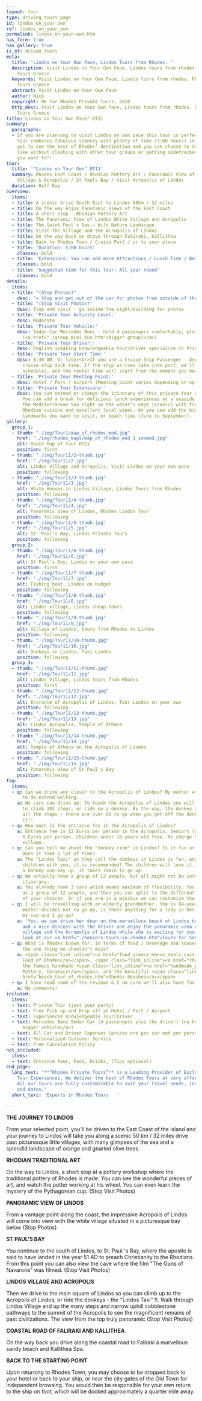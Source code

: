 ```yaml
---
layout: tour
type: driving_tours_page
id: lindos_on_your_own
ref: lindos_on_your_own
permalink: lindos-on-your-own.htm
has_form: true
has_gallery: true
is_of: driven_tours
meta:
  title: 'Lindos on Your Own Pace, Lindos Tours from Rhodes. '
  description: Visit Lindos on Your Own Pace, Lindos tours from rhodes, Rhodes Private
    Tours Greece
  keywords: Visit Lindos on Your Own Pace, Lindos tours from rhodes, Rhodes Private
    Tours Greece
  abstract: Visit Lindos on Your Own Pace
  author: Nick
  copyright: NK for Rhodes Private Tours, 2018
  http_desc: Visit Lindos on Your Own Pace, Lindos tours from rhodes, Rhodes Private
    Tours Greece
title: Lindos on Your Own Pace" DT11
summary:
  paragraphs:
  - If you are planning to visit Lindos on own pace this tour is perfect. This private
    tour combines fabulous scenery with plenty of time (3:00 hours) in Lindos. You’ll
    get to see the best of Rhodes’ destination and you can choose to do whatever you
    like without clashing with other tour groups or getting sidetracked. Enjoy what
    you want to!!
tour:
  title: '"Lindos on Your Own" DT11'
  summary: Rhodes East Coast / Rhodian Pottery Art / Panoramic View of Lindos Beach,
    Village & Acropolis / St Pauls Bay / Visit Acropolis of Lindos
  duration: Half Day
overview:
  items:
  - title: A scenic drive South East to Lindos 50km / 32 miles
  - title: On the way Enjoy Panoramic Views of the East Coast
  - title: A short stop - Rhodian Pottery Art
  - title: The Panoramic View of Lindos White Village and Acropolis
  - title: The Saint Paul's Bay – Wild Nature Landscape
  - title: Visit the Village and the Acropolis of Lindos
  - title: On the way back we drive through Faliraki, Kallithea
  - title: Back to Rhodes Town / Cruise Port / or to your place
  - title: 'Duration: 5:00 hours'
    classes: bold
  - title: 'Extensions: You can add more Attractions / Lunch Time / Beach Time'
    classes: bold
  - title: 'Suggested time for this tour: All year round'
    classes: bold
details:
  items:
  - title: "(Stop Photos)"
    desc: "= Stop and get out of the car for photos from outside of the Sight/building"
  - title: "(Stop Visit Photos)"
    desc: Stop and visit - go inside the sight/building for photos
  - title: 'Private Tour Activity Level:'
    desc: Moderate
  - title: 'Private Tour Vehicle:'
    desc: Sedan Car Mercedes Benz - hold 4 passengers comfortably, plus the driver
      (<a href="./group_mini_bus.htm">bigger group?</a>)
  - title: 'Private Tour Driver:'
    desc: English speaking knowledgeable tour/driver specialize in Private Tours
  - title: 'Private Tour Start Time:'
    desc: 8:30 AM. Or later<br>If you are a Cruise Ship Passenger - depend on your
      cruise ship dock time. If the ship arrives late into port, we'll adjust our
      schedules, and the rental time will start from the moment you meet your tour/driver
  - title: 'Private Tour Meeting Point:'
    desc: Hotel / Port / Airport (Meeting point varies depending on option booked)
  - title: 'Private Tour Extensions:'
    desc: You can extend or change the itinerary of this private tour as you like.
      You can add a break for delicious lunch experiences at a seaside village at
      the Mediterranean Sea right on the water’s edge (scenic) with fresh seafood,
      Rhodian cuisine and excellent local wines. Or you can add the highlights and
      landmarks you want to visit, or beach time (June to September).
gallery:
  group_1:
  - thumb: "./img/Tour1/map_of_rhodes_mod.jpg"
    href: "./img/rhodes_maps/map_of_rhodes_mod_1_zoomed.jpg"
    alt: Route Map of Tour DT11
    position: first
  - thumb: "./img/Tour11/2-thumb.jpg"
    href: "./img/Tour11/2.jpg"
    alt: Lindos Village and Acropolis, Visit Lindos on your own pace
    position: following
  - thumb: "./img/Tour11/3-thumb.jpg"
    href: "./img/Tour11/3.jpg"
    alt: White Houses in Lindos Village, Lindos Tours from Rhodes
    position: following
  - thumb: "./img/Tour11/4-thumb.jpg"
    href: "./img/Tour11/4.jpg"
    alt: Panoramic View of Lindos, Rhodes Lindos Tour
    position: following
  - thumb: "./img/Tour11/5-thumb.jpg"
    href: "./img/Tour11/5.jpg"
    alt: St' Paul's Bay, Lindos Private Tours
    position: following
  group_2:
  - thumb: "./img/Tour11/6-thumb.jpg"
    href: "./img/Tour11/6.jpg"
    alt: St Paul's Bay, Lindos on your own pace
    position: first
  - thumb: "./img/Tour11/7-thumb.jpg"
    href: "./img/Tour11/7.jpg"
    alt: Fishing boat, Lindos on budget
    position: following
  - thumb: "./img/Tour11/8-thumb.jpg"
    href: "./img/Tour11/8.jpg"
    alt: Lindos village, Lindos cheap tours
    position: following
  - thumb: "./img/Tour11/9-thumb.jpg"
    href: "./img/Tour11/9.jpg"
    alt: Village of Lindos, tours from Rhodes to Lindos
    position: following
  - thumb: "./img/Tour11/10-thumb.jpg"
    href: "./img/Tour11/10.jpg"
    alt: Donkeys in Lindos, Taxi Lindos
    position: following
  group_3:
  - thumb: "./img/Tour11/11-thumb.jpg"
    href: "./img/Tour11/11.jpg"
    alt: Lindos Village, Lindos tours from Rhodes
    position: first
  - thumb: "./img/Tour11/12-thumb.jpg"
    href: "./img/Tour11/12.jpg"
    alt: Entrance of Acropolis of Lindos, Tour Lindos on your own
    position: following
  - thumb: "./img/Tour11/13-thumb.jpg"
    href: "./img/Tour11/13.jpg"
    alt: Lindos Acropolis, temple of Athena
    position: following
  - thumb: "./img/Tour11/14-thumb.jpg"
    href: "./img/Tour11/14.jpg"
    alt: Temple of Athena on the Acropolis of Lindos
    position: following
  - thumb: "./img/Tour11/15-thumb.jpg"
    href: "./img/Tour11/15.jpg"
    alt: Panoramic View of St Paul's Bay
    position: following
faq:
  items:
  - q: Can we drive any closer to the Acropolis of Lindos? My mother will not be able
      to do extend walking.
    a: No cars can drive up. To reach the Acropolis of Lindos you will be required
      to climb 292 steps, or ride on a donkey. By the way, the donkey does not eliminate
      all the steps - there are over 80 to go when you get off the donkey. Still worth
      it!!
  - q: How much is the entrance fee in the Acropolis of Lindos?
    a: Entrance fee is 12 Euros per person in the Acropolis. Seniors (with Id or Passport)
      6 Euros per person. Children under 18 years old free. No charge to enter Lindos
      village.
  - q: Can you tell me about the "donkey ride" in Lindos? Is it fun or recommended?
      Does it take a lot of time?
    a: The "Lindos Taxi" as they call the donkeys in Lindos is fun, and if you have
      children with you, it is recommended! The children will love it. 10 euros for
      a donkey one-way up. It takes 10min to go up.
  - q: We actually have a group of 12 people, but all might not be interested in this
      itinerary.
    a: You already have 3 cars which means maximum of flexibility. You can visit Lindos
      as a group of 12 people, and then you can split to the different itineraries
      of your choices. Or if you are in a minibus we can customize the tour for you.
  - q: I will be travelling with an elderly grandmother. She is 84-year-old. If my
      mother decides not to go up, is there anything for a lady in her age to do while
      my son and I go up?
    a: 'Yes, we can drive her down on the marvellous beach of Lindos have a drink
      and a nice discuss with the driver and enjoy the panoramic view of the white
      village and the Acropolis of Lindos while she is waiting for you. You may also
      look at our <a href="./Seniors-tours-in-rhodes.htm">Tours for Seniors in Rhodes</a> '
  - q: What is Rhodes known for, in terms of food / beverage and souvenirs? What's
      the one thing we shouldn't miss?
    a: <span class="link_inline"><a href="food_greece_menus_meals_cuisine.htm">Traditional
      Food of Rhodes</a></span>, <span class="link_inline"><a href="rhodes_wine_tours_wineries_greece.htm">Wines</a></span>,
      the famous handmade <span class="link_inline"><a href="handmade_pottery_greece.htm">Rhodes
      Pottery, Ceramics</a></span>, and the beautiful <span class="link_inline"><a
      href="beach_tour_of_rhodes.htm">Rhodes Beaches</a></span>
  - q: I have read some of the reviews & I am sure we'll also have fun.
    a: No comments!
included:
  items:
  - text: Private Tour (just your party)
  - text: Free Pick up and Drop off at Hotel / Port / Airport
  - text: Experienced knowledgeable Tour/Driver
  - text: Mercedes Benz Sedan Car (4 passengers plus the driver) (<a href="./group_mini_bus.htm">or
      bigger vehicle</a>)
  - text: All Car and Driver Expenses (prices are per car not per person)
  - text: Personalized Customer Service
  - text: Free Cancelation Policy
not_included:
  items:
  - text: Entrance Fees, Food, Drinks, (Tips optional)
end_page:
  long_text: "**“Rhodes Private Tours”** is a Leading Provider of Exclusive and Personalized
    Tour Experiences. We deliver the best of Rhodes Tours at very affordable rates.
    All our tours are fully customizable to suit your travel needs, interests, schedules,
    and dates."
  short_text: 'Experts in Rhodes Tours   '

---
```

**THE JOURNEY TO LINDOS**

From your selected point, you'll be driven to the East Coast of the island and your journey to Lindos will take you along a scenic 50 km / 32 miles drive past picturesque little villages, with many glimpses of the sea and a splendid landscape of orange and gnarled olive trees.

**RHODIAN TRADITIONAL ART**

On the way to Lindos, a short stop at a pottery workshop where the traditional pottery of Rhodes is made. You can see the wonderful pieces of art, and watch the potter working at his wheel. You can even learn the mystery of the Pythagorean cup. (Stop Visit Photos) 

**PANORAMIC VIEW OF LINDOS**

From a vantage point along the coast, the impressive Acropolis of Lindos will come into view with the white village situated in a picturesque bay below (Stop Photos)

**ST PAUL'S BAY**

You continue to the south of Lindos, to St. Paul 's Bay, where the apostle is said to have landed in the year 51 AD to preach Christianity to the Rhodians. From this point you can also view the cave where the film "The Guns of Navarone" was filmed. (Stop Visit Photos)

**LINDOS VILLAGE AND ACROPOLIS**

Then we drive to the main square of Lindos so you can climb up to the Acropolis of Lindos, or ride the donkeys - the "Lindos Taxi" !!. Walk through Lindos Village and up the many steps and narrow uphill cobblestone pathways to the summit of the Acropolis to see the magnificent remains of past civilizations. The view from the top truly panoramic (Stop Visit Photos)

**COASTAL ROAD OF FALIRAKI AND KALLITHEA**

On the way back you drive along the coastal road to Faliraki a marvellous sandy beach and Kallithea Spa.

**BACK TO THE STARTING POINT**

Upon returning to Rhodes Town, you may choose to be dropped back to your hotel or back to your ship, or near the city gates of the Old Town for independent browsing. You would then be responsible for your own return to the ship on foot, which will be docked approximately a quarter mile away.